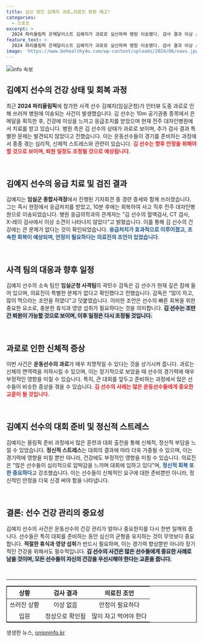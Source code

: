 ```yaml
---
title: 실신 원인 김예지 과로…의료진 퇴원 예고!
categories:
  - 스포츠
excerpt: >
  2024 파리올림픽 은메달리스트 김예지가 과로로 실신하며 병원 이송됐다. 검사 결과 이상 소견은 없지만, 의료진은 충분한 휴식을 강조했다.
feature_text: >
  2024 파리올림픽 은메달리스트 김예지가 과로로 실신하며 병원 이송됐다. 검사 결과 이상 소견은 없지만, 의료진은 충분한 휴식을 강조했다.
image: 'https://www.behealthy4u.com/wp-content/uploads/2024/06/news.jpg'
---
```


<p><img src="https://www.behealthy4u.com/wp-content/uploads/2024/06/news.jpg" alt="info 속보" /></p>

<h2 data-ke-size="size26">김예지 선수의 건강 상태 및 회복 과정</h2>

<p data-ke-size="size16">최근 <b>2024 파리올림픽</b>에 참가한 사격 선수 김예지(임실군청)가 인터뷰 도중 과로로 인해 쓰러져 병원에 이송되는 사건이 발생했습니다. 김 선수는 10m 공기권총 종목에서 은메달을 획득한 후, 건강에 이상을 느끼고 응급조치를 받았으며 현재 전주 대자인병원에서 치료를 받고 있습니다. 병원 측은 김 선수의 상태가 과로로 보이며, 추가 검사 결과 특별한 문제는 발견되지 않았다고 전했습니다. 이는 운동선수들이 경기를 준비하는 과정에서 종종 겪는 심리적, 신체적 스트레스와 관련이 있습니다. <b><span style="color: #ee2323;">김 선수는 향후 안정을 취해야 할 것으로 보이며, 퇴원 일정도 조정될 것으로 예상됩니다.</span></b></p>

<p data-ke-size="size16">&nbsp;</p>

<h2 data-ke-size="size26">김예지 선수의 응급 치료 및 검진 결과</h2>

<p data-ke-size="size16">김예지는 <b>임실군 종합사격장</b>에서 진행된 기자회견 중 경련 증세와 함께 쓰러졌습니다. 그는 즉시 현장에서 응급처치를 받았고, 10분 후에는 회복하여 사고 직후 전주 대자인병원으로 이송되었습니다. 병원 응급의학과의 관계자는 "김 선수의 혈액검사, CT 검사, X-레이 검사에서 이상 소견이 나타나지 않았다"고 밝혔습니다. 이를 통해 김 선수의 건강에는 큰 문제가 없다는 것이 확인되었습니다. <b><span style="color: #1a5490;">응급처치가 효과적으로 이루어졌고, 조속한 회복이 예상되며, 안정이 필요하다는 의료진의 조언이 있었습니다.</span></b></p>

<p data-ke-size="size16">&nbsp;</p>

<h2 data-ke-size="size26">사격 팀의 대응과 향후 일정</h2>

<p data-ke-size="size16">김예지 선수의 소속 팀인 <b>임실군청 사격팀</b>의 곽민수 감독은 김 선수가 현재 깊은 잠에 들어 있으며, 의료진이 특별한 문제가 없다고 확인했다고 전했습니다. 감독은 "많이 자고, 많이 먹으라는 조언을 하였다"고 덧붙였습니다. 이러한 조언은 선수의 빠른 회복을 위한 중요한 요소로, 충분한 휴식과 영양 섭취가 필요하다는 것을 의미합니다. <b><span style="background-color: #21538527;">김 선수는 조만간 퇴원이 가능할 것으로 보이며, 이후 일정은 다시 조정될 것입니다.</span></b></p>

<p data-ke-size="size16">&nbsp;</p>

<h2 data-ke-size="size26">과로로 인한 신체적 증상</h2>

<p data-ke-size="size16">이번 사건은 <b>운동선수의 과로</b>가 매우 치명적일 수 있다는 것을 상기시켜 줍니다. 과로는 신체의 면역력을 저하시킬 수 있으며, 이는 장기적으로 보았을 때 선수의 경기력에 매우 부정적인 영향을 미칠 수 있습니다. 특히, 큰 대회를 앞두고 준비하는 과정에서 많은 선수들이 비슷한 증상을 겪을 수 있습니다. <b><span style="color: #ee2323;">김 선수의 사례는 많은 운동선수들에게 중요한 교훈이 될 것입니다.</span></b></p>

<p data-ke-size="size16">&nbsp;</p>

<h2 data-ke-size="size26">김예지 선수의 대회 준비 및 정신적 스트레스</h2>

<p data-ke-size="size16">김예지는 올림픽 준비 과정에서 많은 훈련과 대회 출전을 통해 신체적, 정신적 부담을 느낄 수 있었습니다. <b>정신적 스트레스</b>는 대회의 결과에 따라 더욱 가중될 수 있으며, 이는 경기력에 영향을 미칠 뿐만 아니라, 건강에도 부정적인 영향을 미칠 수 있습니다. 의료진은 "많은 선수들이 심리적으로 압박감을 느끼며 대회에 임하고 있다"며, <b><span style="color: #1a5490;">정신적 회복 또한 중요하다</span></b>고 강조했습니다. 이는 선수들이 신체적인 요구에 대한 준비뿐만 아니라, 정신적인 안정을 더욱 신경 써야 함을 나타냅니다.</p>

<p data-ke-size="size16">&nbsp;</p>

<h2 data-ke-size="size26">결론: 선수 건강 관리의 중요성</h2>

<p data-ke-size="size16">김예지 선수의 사건은 운동선수의 건강 관리가 얼마나 중요한지를 다시 한번 일깨워 줍니다. 선수들은 특히 대회를 준비하는 동안 심신의 균형을 유지하는 것이 무엇보다 중요합니다. <b>적절한 휴식과 영양 섭취</b>가 반드시 필요하며, 이는 경기력 향상뿐만 아니라 장기적인 건강을 위해서도 필수적입니다. <b><span style="background-color: #21538527;">김 선수의 사건은 많은 선수들에게 중요한 사례로 남을 것이며, 모든 선수들이 자신의 건강을 우선시해야 한다는 교훈을 줍니다.</span></b></p>

<p data-ke-size="size16">&nbsp;</p>

<hr />

<table style="width: 100%; border-collapse: collapse; border: 1px solid black;">
  <thead>
    <tr>
      <th style="text-align: center; height: 30px;"><b>상황</b></th>
      <th style="text-align: center; height: 30px;"><b>검사 결과</b></th>
      <th style="text-align: center; height: 30px;"><b>의료진 조언</b></th>
    </tr>
  </thead>
  <tbody>
    <tr>
      <td style="text-align: center; height: 17px;">쓰러진 상황</td>
      <td style="text-align: center; height: 17px;">이상 없음</td>
      <td style="text-align: center; height: 17px;">안정이 필요하다</td>
    </tr>
    <tr>
      <td style="text-align: center; height: 17px;">입원</td>
      <td style="text-align: center; height: 17px;">정상으로 확인됨</td>
      <td style="text-align: center; height: 17px;">많이 자고 먹어야 한다</td>
    </tr>
  </tbody>
</table>
생생한 뉴스, <a href="https://onioninfo.kr" rel="dofollow">onioninfo.kr</a>


